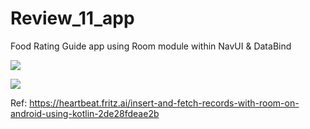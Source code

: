 # Review_11_app
Food Rating Guide app using Room module within NavUI &amp; DataBind

![](https://raw.githubusercontent.com/QueenieCplusplus/Review_11_app/main/output1.png)

![](https://raw.githubusercontent.com/QueenieCplusplus/Review_11_app/main/output2.png)

Ref: https://heartbeat.fritz.ai/insert-and-fetch-records-with-room-on-android-using-kotlin-2de28fdeae2b
